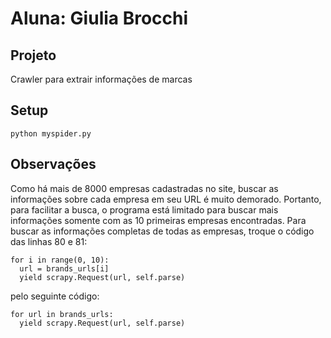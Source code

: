 # Aluna: Giulia Brocchi

## Projeto
Crawler para extrair informações de marcas

## Setup
```
python myspider.py
```

## Observações
Como há mais de 8000 empresas cadastradas no site, buscar as informações sobre cada empresa em seu URL é muito demorado.
Portanto, para facilitar a busca, o programa está limitado para buscar mais informações somente com as 10 primeiras empresas encontradas.
Para buscar as informações completas de todas as empresas, troque o código das linhas 80 e 81:
```
for i in range(0, 10):
  url = brands_urls[i]
  yield scrapy.Request(url, self.parse)
```
pelo seguinte código:
```
for url in brands_urls:
  yield scrapy.Request(url, self.parse)
```
